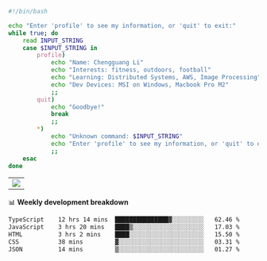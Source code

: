 ```bash
#!/bin/bash

echo "Enter 'profile' to see my information, or 'quit' to exit:"
while true; do
    read INPUT_STRING
    case $INPUT_STRING in
        profile)
            echo "Name: Chengguang Li"
            echo "Interests: fitness, outdoors, football"
            echo "Learning: Distributed Systems, AWS, Image Processing"
            echo "Dev Devices: MSI on Windows, Macbook Pro M2"
            ;;
        quit)
            echo "Goodbye!"
            break
            ;;
        *)
            echo "Unknown command: $INPUT_STRING"
            echo "Enter 'profile' to see my information, or 'quit' to exit:"
            ;;
    esac
done

```

<!--Contribution Graph-->
<table>
  <tr>
    <td>
      <picture>
        <source media="(prefers-color-scheme: light)" srcset="https://github-readme-activity-graph.vercel.app/graph?username=chengguang-li&theme=xcode&bg_color=FF000000&color=000000&hide_border=true" />
        <img src="https://github-readme-activity-graph.vercel.app/graph?username=chengguang-li&theme=xcode&bg_color=FF000000&hide_border=true" />
      </picture>
  </tr>
</table>

📊 **Weekly development breakdown**

<!--START_SECTION:waka-->

```txt
TypeScript    12 hrs 14 mins  ███████████████▓░░░░░░░░░   62.46 %
JavaScript    3 hrs 20 mins   ████▒░░░░░░░░░░░░░░░░░░░░   17.03 %
HTML          3 hrs 2 mins    ████░░░░░░░░░░░░░░░░░░░░░   15.50 %
CSS           38 mins         ▓░░░░░░░░░░░░░░░░░░░░░░░░   03.31 %
JSON          14 mins         ▒░░░░░░░░░░░░░░░░░░░░░░░░   01.27 %
```

<!--END_SECTION:waka-->

